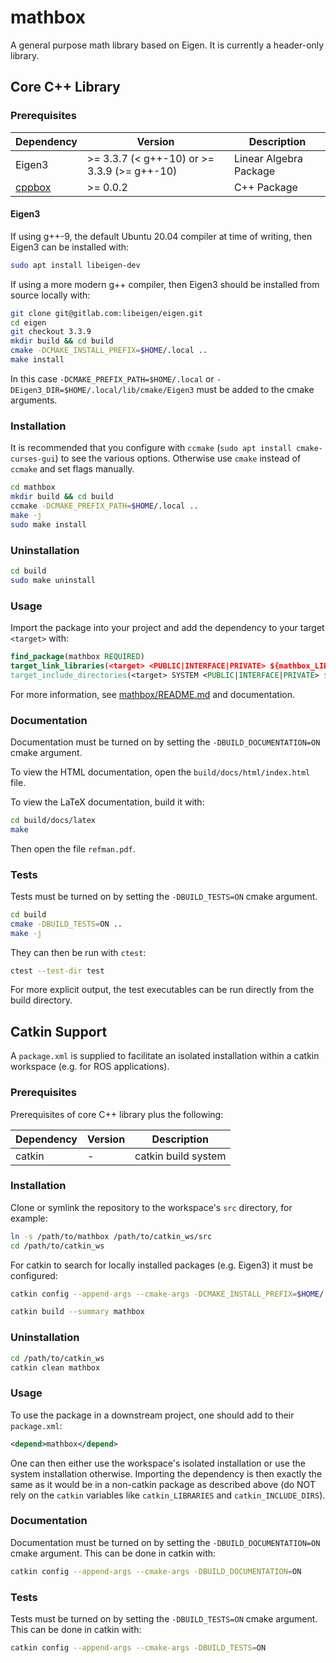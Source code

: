 # mathbox

A general purpose math library based on Eigen. It is currently a header-only library.

## Core C++ Library

### Prerequisites

| **Dependency** | **Version** | **Description** |
|----------------|-------------|-----------------|
| Eigen3 | >= 3.3.7 (< g++-10) or >= 3.3.9 (>= g++-10) | Linear Algebra Package |
| [cppbox](https://github.com/willat343/cppbox) | >= 0.0.2 | C++ Package |

#### Eigen3

If using g++-9, the default Ubuntu 20.04 compiler at time of writing, then Eigen3 can be installed with:
```bash
sudo apt install libeigen-dev
```

If using a more modern g++ compiler, then Eigen3 should be installed from source locally with:
```bash
git clone git@gitlab.com:libeigen/eigen.git
cd eigen
git checkout 3.3.9
mkdir build && cd build
cmake -DCMAKE_INSTALL_PREFIX=$HOME/.local ..
make install
```

In this case `-DCMAKE_PREFIX_PATH=$HOME/.local` or `-DEigen3_DIR=$HOME/.local/lib/cmake/Eigen3` must be added to the cmake arguments.

### Installation

It is recommended that you configure with `ccmake` (`sudo apt install cmake-curses-gui`) to see the various options. Otherwise use `cmake` instead of `ccmake` and set flags manually.

```bash
cd mathbox
mkdir build && cd build
ccmake -DCMAKE_PREFIX_PATH=$HOME/.local ..
make -j
sudo make install
```

### Uninstallation

```bash
cd build
sudo make uninstall
```

### Usage

Import the package into your project and add the dependency to your target `<target>` with:
```cmake
find_package(mathbox REQUIRED)
target_link_libraries(<target> <PUBLIC|INTERFACE|PRIVATE> ${mathbox_LIBRARIES})
target_include_directories(<target> SYSTEM <PUBLIC|INTERFACE|PRIVATE> ${mathbox_INCLUDE_DIRS})
```

For more information, see [mathbox/README.md](mathbox/README.md) and documentation.

### Documentation

Documentation must be turned on by setting the `-DBUILD_DOCUMENTATION=ON` cmake argument.

To view the HTML documentation, open the `build/docs/html/index.html` file.

To view the LaTeX documentation, build it with:
```bash
cd build/docs/latex
make
```
Then open the file `refman.pdf`.

### Tests

Tests must be turned on by setting the `-DBUILD_TESTS=ON` cmake argument.

```bash
cd build
cmake -DBUILD_TESTS=ON ..
make -j
```

They can then be run with `ctest`:
```bash
ctest --test-dir test
```

For more explicit output, the test executables can be run directly from the build directory.

## Catkin Support

A `package.xml` is supplied to facilitate an isolated installation within a catkin workspace (e.g. for ROS applications).

### Prerequisites

Prerequisites of core C++ library plus the following:

| **Dependency** | **Version** | **Description** |
|----------------|-------------|-----------------|
| catkin | - | catkin build system |

### Installation

Clone or symlink the repository to the workspace's `src` directory, for example:
```bash
ln -s /path/to/mathbox /path/to/catkin_ws/src
cd /path/to/catkin_ws
```

For catkin to search for locally installed packages (e.g. Eigen3) it must be configured:
```bash
catkin config --append-args --cmake-args -DCMAKE_INSTALL_PREFIX=$HOME/.local
```

```bash
catkin build --summary mathbox
```

### Uninstallation

```bash
cd /path/to/catkin_ws
catkin clean mathbox
```

### Usage

To use the package in a downstream project, one should add to their `package.xml`:
```xml
<depend>mathbox</depend>
```
One can then either use the workspace's isolated installation or use the system installation otherwise.
Importing the dependency is then exactly the same as it would be in a non-catkin package as described above (do NOT rely on the `catkin` variables like `catkin_LIBRARIES` and `catkin_INCLUDE_DIRS`).

### Documentation

Documentation must be turned on by setting the `-DBUILD_DOCUMENTATION=ON` cmake argument. This can be done in catkin with:
```bash
catkin config --append-args --cmake-args -DBUILD_DOCUMENTATION=ON
```

### Tests

Tests must be turned on by setting the `-DBUILD_TESTS=ON` cmake argument. This can be done in catkin with:
```bash
catkin config --append-args --cmake-args -DBUILD_TESTS=ON
```
